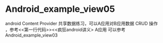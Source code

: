 # Android_example_view05
android Content Provider 共享数据练习，可以A应用对B应用数据 CRUD 操作 ，参考&lt;&lt;第一行代码>>&lt;&lt;疯狂android讲义>
A应用 可以参考 Android_example_view03

